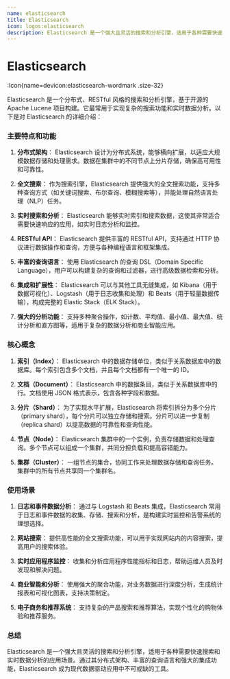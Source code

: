 ```yaml
---
name: elasticsearch
title: Elasticsearch
icon: logos:elasticsearch
description: Elasticsearch 是一个强大且灵活的搜索和分析引擎，适用于各种需要快速搜索和实时数据分析的应用场景。通过其分布式架构、丰富的查询语言和强大的集成功能，Elasticsearch 成为现代数据驱动应用中不可或缺的工具。
---
```


# Elasticsearch 

:Icon{name=devicon:elasticsearch-wordmark .size-32}

Elasticsearch 是一个分布式、RESTful 风格的搜索和分析引擎，基于开源的 Apache Lucene 项目构建。它最常用于实现复杂的搜索功能和实时数据分析。以下是对 Elasticsearch 的详细介绍：

### 主要特点和功能

1. **分布式架构**：
   Elasticsearch 设计为分布式系统，能够横向扩展，以适应大规模数据存储和处理需求。数据在集群中的不同节点上分片存储，确保高可用性和可靠性。

2. **全文搜索**：
   作为搜索引擎，Elasticsearch 提供强大的全文搜索功能，支持多种查询方式（如关键词搜索、布尔查询、模糊搜索等），并能处理自然语言处理（NLP）任务。

3. **实时搜索和分析**：
   Elasticsearch 能够实时索引和搜索数据，这使其非常适合需要快速响应的应用，如实时日志分析和监控。

4. **RESTful API**：
   Elasticsearch 提供丰富的 RESTful API，支持通过 HTTP 协议进行数据操作和查询，方便与各种编程语言和框架集成。

5. **丰富的查询语言**：
   使用 Elasticsearch 的查询 DSL（Domain Specific Language），用户可以构建复杂的查询和过滤器，进行高级数据检索和分析。

6. **集成和扩展性**：
   Elasticsearch 可以与其他工具无缝集成，如 Kibana（用于数据可视化）、Logstash（用于日志收集和处理）和 Beats（用于轻量数据传输），构成完整的 Elastic Stack（ELK Stack）。

7. **强大的分析功能**：
   支持多种聚合操作，如计数、平均值、最小值、最大值、统计分析和直方图等，适用于复杂的数据分析和商业智能应用。

### 核心概念

1. **索引（Index）**：
   Elasticsearch 中的数据存储单位，类似于关系数据库中的数据库。每个索引包含多个文档，并且每个文档都有一个唯一的 ID。

2. **文档（Document）**：
   Elasticsearch 中的数据条目，类似于关系数据库中的行。文档使用 JSON 格式表示，包含各种字段和数据。

3. **分片（Shard）**：
   为了实现水平扩展，Elasticsearch 将索引拆分为多个分片（primary shard），每个分片可以独立存储和搜索。分片可以进一步复制（replica shard）以提高数据的可靠性和查询性能。

4. **节点（Node）**：
   Elasticsearch 集群中的一个实例，负责存储数据和处理查询。多个节点可以组成一个集群，共同分担负载和提高容错能力。

5. **集群（Cluster）**：
   一组节点的集合，协同工作来处理数据存储和查询任务。集群中的所有节点共享同一个集群名。

### 使用场景

1. **日志和事件数据分析**：
   通过与 Logstash 和 Beats 集成，Elasticsearch 常用于日志和事件数据的收集、存储、搜索和分析，是构建实时监控和告警系统的理想选择。

2. **网站搜索**：
   提供高性能的全文搜索功能，可以用于实现网站内的内容搜索，提高用户的搜索体验。

3. **实时应用程序监控**：
   收集和分析应用程序性能指标和日志，帮助运维人员及时发现和解决问题。

4. **商业智能和分析**：
   使用强大的聚合功能，对业务数据进行深度分析，生成统计报表和可视化图表，支持决策制定。

5. **电子商务和推荐系统**：
   支持复杂的产品搜索和推荐算法，实现个性化的购物体验和推荐服务。

### 总结

Elasticsearch 是一个强大且灵活的搜索和分析引擎，适用于各种需要快速搜索和实时数据分析的应用场景。通过其分布式架构、丰富的查询语言和强大的集成功能，Elasticsearch 成为现代数据驱动应用中不可或缺的工具。